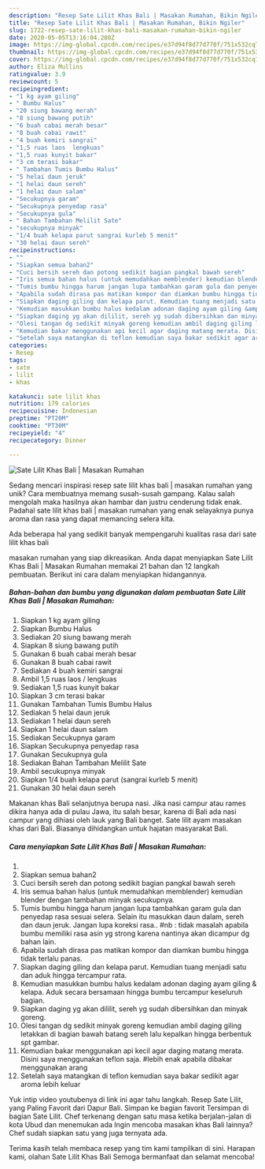```yaml
---
description: "Resep Sate Lilit Khas Bali | Masakan Rumahan, Bikin Ngiler"
title: "Resep Sate Lilit Khas Bali | Masakan Rumahan, Bikin Ngiler"
slug: 1722-resep-sate-lilit-khas-bali-masakan-rumahan-bikin-ngiler
date: 2020-05-05T13:16:04.280Z
image: https://img-global.cpcdn.com/recipes/e37d94f8d77d770f/751x532cq70/sate-lilit-khas-bali-masakan-rumahan-foto-resep-utama.jpg
thumbnail: https://img-global.cpcdn.com/recipes/e37d94f8d77d770f/751x532cq70/sate-lilit-khas-bali-masakan-rumahan-foto-resep-utama.jpg
cover: https://img-global.cpcdn.com/recipes/e37d94f8d77d770f/751x532cq70/sate-lilit-khas-bali-masakan-rumahan-foto-resep-utama.jpg
author: Eliza Mullins
ratingvalue: 3.9
reviewcount: 5
recipeingredient:
- "1 kg ayam giling"
- " Bumbu Halus"
- "20 siung bawang merah"
- "8 siung bawang putih"
- "6 buah cabai merah besar"
- "8 buah cabai rawit"
- "4 buah kemiri sangrai"
- "1,5 ruas laos  lengkuas"
- "1,5 ruas kunyit bakar"
- "3 cm terasi bakar"
- " Tambahan Tumis Bumbu Halus"
- "5 helai daun jeruk"
- "1 helai daun sereh"
- "1 helai daun salam"
- "Secukupnya garam"
- "Secukupnya penyedap rasa"
- "Secukupnya gula"
- " Bahan Tambahan Melilit Sate"
- "secukupnya minyak"
- "1/4 buah kelapa parut sangrai kurleb 5 menit"
- "30 helai daun sereh"
recipeinstructions:
- ""
- "Siapkan semua bahan2"
- "Cuci bersih sereh dan potong sedikit bagian pangkal bawah sereh"
- "Iris semua bahan halus (untuk memudahkan memblender) kemudian blender dengan tambahan minyak secukupnya."
- "Tumis bumbu hingga harum jangan lupa tambahkan garam gula dan penyedap rasa sesuai selera. Selain itu masukkan daun dalam, sereh dan daun jeruk. Jangan lupa koreksi rasa.. #nb : tidak masalah apabila bumbu memiliki rasa asin yg strong karena nantinya akan dicampur dg bahan lain."
- "Apabila sudah dirasa pas matikan kompor dan diamkan bumbu hingga tidak terlalu panas."
- "Siapkan daging giling dan kelapa parut. Kemudian tuang menjadi satu dan aduk hingga tercampur rata."
- "Kemudian masukkan bumbu halus kedalam adonan daging ayam giling &amp; kelapa. Aduk secara bersamaan hingga bumbu tercampur keseluruh bagian."
- "Siapkan daging yg akan dililit, sereh yg sudah dibersihkan dan minyak goreng."
- "Olesi tangan dg sedikit minyak goreng kemudian ambil daging giling letakkan di bagian bawah batang sereh lalu kepalkan hingga berbentuk spt gambar."
- "Kemudian bakar menggunakan api kecil agar daging matang merata. Disini saya menggunakan teflon saja. #lebih enak apabila dibakar menggunakan arang"
- "Setelah saya matangkan di teflon kemudian saya bakar sedikit agar aroma lebih keluar"
categories:
- Resep
tags:
- sate
- lilit
- khas

katakunci: sate lilit khas 
nutrition: 179 calories
recipecuisine: Indonesian
preptime: "PT20M"
cooktime: "PT30M"
recipeyield: "4"
recipecategory: Dinner

---
```



![Sate Lilit Khas Bali | Masakan Rumahan](https://img-global.cpcdn.com/recipes/e37d94f8d77d770f/751x532cq70/sate-lilit-khas-bali-masakan-rumahan-foto-resep-utama.jpg)

Sedang mencari inspirasi resep sate lilit khas bali | masakan rumahan yang unik? Cara membuatnya memang susah-susah gampang. Kalau salah mengolah maka hasilnya akan hambar dan justru cenderung tidak enak. Padahal sate lilit khas bali | masakan rumahan yang enak selayaknya punya aroma dan rasa yang dapat memancing selera kita.

Ada beberapa hal yang sedikit banyak mempengaruhi kualitas rasa dari sate lilit khas bali 

 masakan rumahan yang siap dikreasikan. Anda dapat menyiapkan Sate Lilit Khas Bali | Masakan Rumahan memakai 21 bahan dan 12 langkah pembuatan. Berikut ini cara dalam menyiapkan hidangannya.

<!--inarticleads1-->

##### Bahan-bahan dan bumbu yang digunakan dalam pembuatan Sate Lilit Khas Bali | Masakan Rumahan:

1. Siapkan 1 kg ayam giling
1. Siapkan  Bumbu Halus
1. Sediakan 20 siung bawang merah
1. Siapkan 8 siung bawang putih
1. Gunakan 6 buah cabai merah besar
1. Gunakan 8 buah cabai rawit
1. Sediakan 4 buah kemiri sangrai
1. Ambil 1,5 ruas laos / lengkuas
1. Sediakan 1,5 ruas kunyit bakar
1. Siapkan 3 cm terasi bakar
1. Gunakan  Tambahan Tumis Bumbu Halus
1. Sediakan 5 helai daun jeruk
1. Sediakan 1 helai daun sereh
1. Siapkan 1 helai daun salam
1. Sediakan Secukupnya garam
1. Siapkan Secukupnya penyedap rasa
1. Gunakan Secukupnya gula
1. Sediakan  Bahan Tambahan Melilit Sate
1. Ambil secukupnya minyak
1. Siapkan 1/4 buah kelapa parut (sangrai kurleb 5 menit)
1. Gunakan 30 helai daun sereh


Makanan khas Bali selanjutnya berupa nasi. Jika nasi campur atau rames dikira hanya ada di pulau Jawa, itu salah besar, karena di Bali ada nasi campur yang dihiasi oleh lauk yang Bali banget. Sate lilit ayam masakan khas dari Bali. Biasanya dihidangkan untuk hajatan masyarakat Bali. 

<!--inarticleads2-->

##### Cara menyiapkan Sate Lilit Khas Bali | Masakan Rumahan:

1. 
1. Siapkan semua bahan2
1. Cuci bersih sereh dan potong sedikit bagian pangkal bawah sereh
1. Iris semua bahan halus (untuk memudahkan memblender) kemudian blender dengan tambahan minyak secukupnya.
1. Tumis bumbu hingga harum jangan lupa tambahkan garam gula dan penyedap rasa sesuai selera. Selain itu masukkan daun dalam, sereh dan daun jeruk. Jangan lupa koreksi rasa.. #nb : tidak masalah apabila bumbu memiliki rasa asin yg strong karena nantinya akan dicampur dg bahan lain.
1. Apabila sudah dirasa pas matikan kompor dan diamkan bumbu hingga tidak terlalu panas.
1. Siapkan daging giling dan kelapa parut. Kemudian tuang menjadi satu dan aduk hingga tercampur rata.
1. Kemudian masukkan bumbu halus kedalam adonan daging ayam giling &amp; kelapa. Aduk secara bersamaan hingga bumbu tercampur keseluruh bagian.
1. Siapkan daging yg akan dililit, sereh yg sudah dibersihkan dan minyak goreng.
1. Olesi tangan dg sedikit minyak goreng kemudian ambil daging giling letakkan di bagian bawah batang sereh lalu kepalkan hingga berbentuk spt gambar.
1. Kemudian bakar menggunakan api kecil agar daging matang merata. Disini saya menggunakan teflon saja. #lebih enak apabila dibakar menggunakan arang
1. Setelah saya matangkan di teflon kemudian saya bakar sedikit agar aroma lebih keluar


Yuk intip video youtubenya di link ini agar tahu langkah. Resep Sate Lilit, yang Paling Favorit dari Dapur Bali. Simpan ke bagian favorit Tersimpan di bagian Sate Lilit. Chef terkenang dengan satu masa ketika berjalan-jalan di kota Ubud dan menemukan ada Ingin mencoba masakan khas Bali lainnya? Chef sudah siapkan satu yang juga ternyata ada. 

Terima kasih telah membaca resep yang tim kami tampilkan di sini. Harapan kami, olahan Sate Lilit Khas Bali  Semoga bermanfaat dan selamat mencoba!
